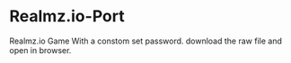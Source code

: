 # Realmz.io-Port
Realmz.io Game With a constom set password. download the raw file and open in browser.
